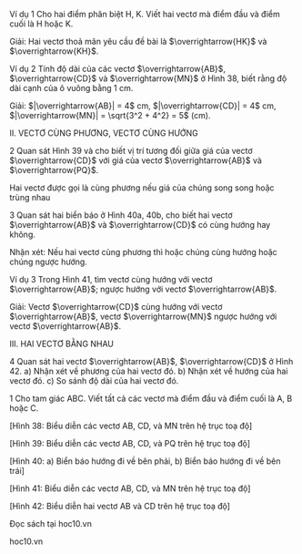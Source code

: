 Ví dụ 1 Cho hai điểm phân biệt H, K. Viết hai vectơ mà điểm đầu và điểm cuối là H hoặc K.

Giải: Hai vectơ thoả mãn yêu cầu đề bài là $\overrightarrow{HK}$ và $\overrightarrow{KH}$.

Ví dụ 2 Tính độ dài của các vectơ $\overrightarrow{AB}$, $\overrightarrow{CD}$ và $\overrightarrow{MN}$ ở Hình 38, biết rằng độ dài cạnh của ô vuông bằng 1 cm.

Giải:
$|\overrightarrow{AB}| = 4$ cm, $|\overrightarrow{CD}| = 4$ cm,
$|\overrightarrow{MN}| = \sqrt{3^2 + 4^2} = 5$ (cm).

II. VECTƠ CÙNG PHƯƠNG, VECTƠ CÙNG HƯỚNG

2 Quan sát Hình 39 và cho biết vị trí tương đối giữa giá của vectơ $\overrightarrow{CD}$ với giá của vectơ $\overrightarrow{AB}$ và $\overrightarrow{PQ}$.

Hai vectơ được gọi là cùng phương nếu giá của chúng song song hoặc trùng nhau

3 Quan sát hai biển báo ở Hình 40a, 40b, cho biết hai vectơ $\overrightarrow{AB}$ và $\overrightarrow{CD}$ có cùng hướng hay không.

Nhận xét: Nếu hai vectơ cùng phương thì hoặc chúng cùng hướng hoặc chúng ngược hướng.

Ví dụ 3 Trong Hình 41, tìm vectơ cùng hướng với vectơ $\overrightarrow{AB}$; ngược hướng với vectơ $\overrightarrow{AB}$.

Giải:
Vectơ $\overrightarrow{CD}$ cùng hướng với vectơ $\overrightarrow{AB}$, vectơ $\overrightarrow{MN}$ ngược hướng với vectơ $\overrightarrow{AB}$.

III. HAI VECTƠ BẰNG NHAU

4 Quan sát hai vectơ $\overrightarrow{AB}$, $\overrightarrow{CD}$ ở Hình 42.
a) Nhận xét về phương của hai vectơ đó.
b) Nhận xét về hướng của hai vectơ đó.
c) So sánh độ dài của hai vectơ đó.

1 Cho tam giác ABC. Viết tất cả các vectơ mà điểm đầu và điểm cuối là A, B hoặc C.

[Hình 38: Biểu diễn các vectơ AB, CD, và MN trên hệ trục toạ độ]

[Hình 39: Biểu diễn các vectơ AB, CD, và PQ trên hệ trục toạ độ]

[Hình 40: a) Biển báo hướng đi về bên phải, b) Biển báo hướng đi về bên trái]

[Hình 41: Biểu diễn các vectơ AB, CD, và MN trên hệ trục toạ độ]

[Hình 42: Biểu diễn hai vectơ AB và CD trên hệ trục toạ độ]

Đọc sách tại hoc10.vn

hoc10.vn